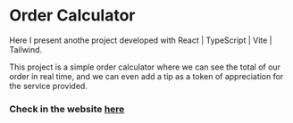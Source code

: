 # Order Calculator

Here I present anothe project developed with React | TypeScript | Vite | Tailwind.

This project is a simple order calculator where we can see the total of our order in real time, and we can even add a tip as a token of appreciation for the service provided.

### Check in the website [here](https://order-calculator85.netlify.app/)


